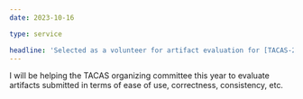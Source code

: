 ```yaml
---
date: 2023-10-16

type: service

headline: 'Selected as a volunteer for artifact evaluation for [TACAS-24][TACAS 2024]'
---
```


I will be helping the TACAS organizing committee this year to evaluate artifacts submitted in terms of ease of use, correctness, consistency, etc.
